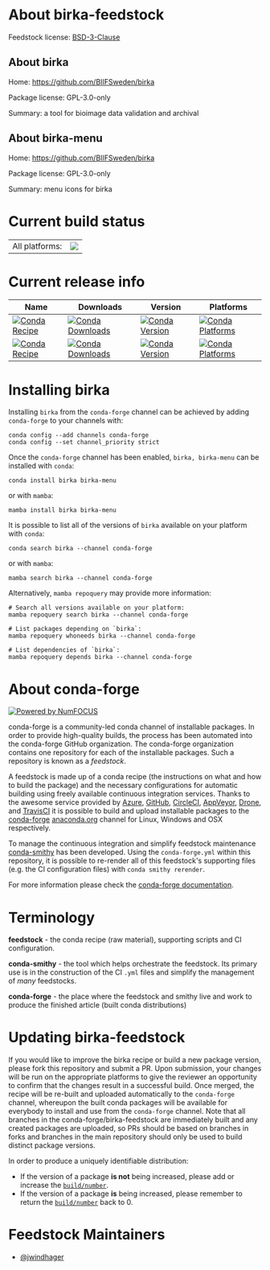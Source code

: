 About birka-feedstock
=====================

Feedstock license: [BSD-3-Clause](https://github.com/conda-forge/birka-feedstock/blob/main/LICENSE.txt)


About birka
-----------

Home: https://github.com/BIIFSweden/birka

Package license: GPL-3.0-only

Summary: a tool for bioimage data validation and archival

About birka-menu
----------------

Home: https://github.com/BIIFSweden/birka

Package license: GPL-3.0-only

Summary: menu icons for birka

Current build status
====================


<table><tr><td>All platforms:</td>
    <td>
      <a href="https://dev.azure.com/conda-forge/feedstock-builds/_build/latest?definitionId=21502&branchName=main">
        <img src="https://dev.azure.com/conda-forge/feedstock-builds/_apis/build/status/birka-feedstock?branchName=main">
      </a>
    </td>
  </tr>
</table>

Current release info
====================

| Name | Downloads | Version | Platforms |
| --- | --- | --- | --- |
| [![Conda Recipe](https://img.shields.io/badge/recipe-birka-green.svg)](https://anaconda.org/conda-forge/birka) | [![Conda Downloads](https://img.shields.io/conda/dn/conda-forge/birka.svg)](https://anaconda.org/conda-forge/birka) | [![Conda Version](https://img.shields.io/conda/vn/conda-forge/birka.svg)](https://anaconda.org/conda-forge/birka) | [![Conda Platforms](https://img.shields.io/conda/pn/conda-forge/birka.svg)](https://anaconda.org/conda-forge/birka) |
| [![Conda Recipe](https://img.shields.io/badge/recipe-birka--menu-green.svg)](https://anaconda.org/conda-forge/birka-menu) | [![Conda Downloads](https://img.shields.io/conda/dn/conda-forge/birka-menu.svg)](https://anaconda.org/conda-forge/birka-menu) | [![Conda Version](https://img.shields.io/conda/vn/conda-forge/birka-menu.svg)](https://anaconda.org/conda-forge/birka-menu) | [![Conda Platforms](https://img.shields.io/conda/pn/conda-forge/birka-menu.svg)](https://anaconda.org/conda-forge/birka-menu) |

Installing birka
================

Installing `birka` from the `conda-forge` channel can be achieved by adding `conda-forge` to your channels with:

```
conda config --add channels conda-forge
conda config --set channel_priority strict
```

Once the `conda-forge` channel has been enabled, `birka, birka-menu` can be installed with `conda`:

```
conda install birka birka-menu
```

or with `mamba`:

```
mamba install birka birka-menu
```

It is possible to list all of the versions of `birka` available on your platform with `conda`:

```
conda search birka --channel conda-forge
```

or with `mamba`:

```
mamba search birka --channel conda-forge
```

Alternatively, `mamba repoquery` may provide more information:

```
# Search all versions available on your platform:
mamba repoquery search birka --channel conda-forge

# List packages depending on `birka`:
mamba repoquery whoneeds birka --channel conda-forge

# List dependencies of `birka`:
mamba repoquery depends birka --channel conda-forge
```


About conda-forge
=================

[![Powered by
NumFOCUS](https://img.shields.io/badge/powered%20by-NumFOCUS-orange.svg?style=flat&colorA=E1523D&colorB=007D8A)](https://numfocus.org)

conda-forge is a community-led conda channel of installable packages.
In order to provide high-quality builds, the process has been automated into the
conda-forge GitHub organization. The conda-forge organization contains one repository
for each of the installable packages. Such a repository is known as a *feedstock*.

A feedstock is made up of a conda recipe (the instructions on what and how to build
the package) and the necessary configurations for automatic building using freely
available continuous integration services. Thanks to the awesome service provided by
[Azure](https://azure.microsoft.com/en-us/services/devops/), [GitHub](https://github.com/),
[CircleCI](https://circleci.com/), [AppVeyor](https://www.appveyor.com/),
[Drone](https://cloud.drone.io/welcome), and [TravisCI](https://travis-ci.com/)
it is possible to build and upload installable packages to the
[conda-forge](https://anaconda.org/conda-forge) [anaconda.org](https://anaconda.org/)
channel for Linux, Windows and OSX respectively.

To manage the continuous integration and simplify feedstock maintenance
[conda-smithy](https://github.com/conda-forge/conda-smithy) has been developed.
Using the ``conda-forge.yml`` within this repository, it is possible to re-render all of
this feedstock's supporting files (e.g. the CI configuration files) with ``conda smithy rerender``.

For more information please check the [conda-forge documentation](https://conda-forge.org/docs/).

Terminology
===========

**feedstock** - the conda recipe (raw material), supporting scripts and CI configuration.

**conda-smithy** - the tool which helps orchestrate the feedstock.
                   Its primary use is in the construction of the CI ``.yml`` files
                   and simplify the management of *many* feedstocks.

**conda-forge** - the place where the feedstock and smithy live and work to
                  produce the finished article (built conda distributions)


Updating birka-feedstock
========================

If you would like to improve the birka recipe or build a new
package version, please fork this repository and submit a PR. Upon submission,
your changes will be run on the appropriate platforms to give the reviewer an
opportunity to confirm that the changes result in a successful build. Once
merged, the recipe will be re-built and uploaded automatically to the
`conda-forge` channel, whereupon the built conda packages will be available for
everybody to install and use from the `conda-forge` channel.
Note that all branches in the conda-forge/birka-feedstock are
immediately built and any created packages are uploaded, so PRs should be based
on branches in forks and branches in the main repository should only be used to
build distinct package versions.

In order to produce a uniquely identifiable distribution:
 * If the version of a package **is not** being increased, please add or increase
   the [``build/number``](https://docs.conda.io/projects/conda-build/en/latest/resources/define-metadata.html#build-number-and-string).
 * If the version of a package **is** being increased, please remember to return
   the [``build/number``](https://docs.conda.io/projects/conda-build/en/latest/resources/define-metadata.html#build-number-and-string)
   back to 0.

Feedstock Maintainers
=====================

* [@jwindhager](https://github.com/jwindhager/)

